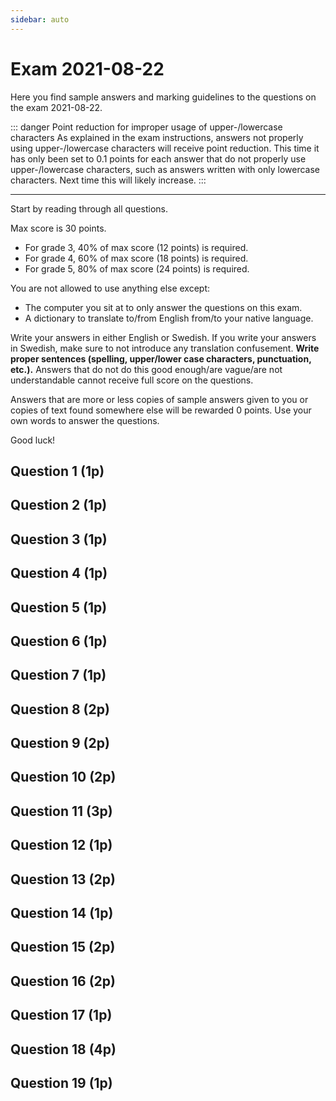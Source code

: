 ```yaml
---
sidebar: auto
---
```

<SetTitle title="Web Development - Advanced Concepts" />

# Exam 2021-08-22
Here you find sample answers and marking guidelines to the questions on the exam 2021-08-22.

::: danger Point reduction for improper usage of upper-/lowercase characters
As explained in the exam instructions, answers not properly using upper-/lowercase characters will receive point reduction. This time it has only been set to 0.1 points for each answer that do not properly use upper-/lowercase characters, such as answers written with only lowercase characters. Next time this will likely increase.
:::

---

Start by reading through all questions.

Max score is 30 points.

* For grade 3, 40% of max score (12 points) is required.
* For grade 4, 60% of max score (18 points) is required.
* For grade 5, 80% of max score (24 points) is required.

You are not allowed to use anything else except:

* The computer you sit at to only answer the questions on this exam.
* A dictionary to translate to/from English from/to your native language.

Write your answers in either English or Swedish. If you write your answers in Swedish, make sure to not introduce any translation confusement. **Write proper sentences (spelling, upper/lower case characters, punctuation, etc.).** Answers that do not do this good enough/are vague/are not understandable cannot receive full score on the questions.

Answers that are more or less copies of sample answers given to you or copies of text found somewhere else will be rewarded 0 points. Use your own words to answer the questions.

Good luck!

## Question 1 (1p)
<ExamQuestion>
<template v-slot:question>

In client-side JavaScript, explain when you should use `anElement.innerText` and when you should use `anElement.innerHTML`.

</template>
<template v-slot:sample-answer>



</template>
<template v-slot:marking-guidelines>

* 0.5 points for general description.
* 0.5 points for specific example.

</template>
</ExamQuestion>




## Question 2 (1p)
<ExamQuestion>
<template v-slot:question>


Explain the difference between:

```js
document.querySelector('form').addEventListener('submit', handleSubmission)
```

And:

```js
document.querySelector('form').addEventListener('submit', handleSubmission())
```

</template>
<template v-slot:sample-answer>



</template>
<template v-slot:marking-guidelines>

* 0.5 points for explaining the problem.
* 0.5 points for describing a solution.

</template>
</ExamQuestion>




## Question 3 (1p)
<ExamQuestion>
<template v-slot:question>

Does the code below contain a XSS vulnerability hackers can exploit? Justify your answer.

**app.js**
```js
// ...
app.get('/sum', function(request, response){
  
  const model = {
    x: request.query.x,
    y: request.query.y,
    sum: request.query.x + request.query.y
  }
  
  response.render("sum.hbs", model)
  
})
// ...
```

**views/sum.hbs**
```html
<h1>Sum</h1>
{{{x}}} + {{{y}}} = {{{sum}}}
```
</template>
<template v-slot:sample-answer>



</template>
<template v-slot:marking-guidelines>

* 0.5 points for `x` and `y` always 0.
* 0.5 points for moving the two lines of code into the click listener.
* -0.25 points for not mentioning the problem with JS code executed before DOM loaded.

</template>
</ExamQuestion>




## Question 4 (1p)
<ExamQuestion>
<template v-slot:question>

Match each HTTP status code with its reason phrase.

Status codes: `200` `201` `400` `401` `405`

Reason Phrases: `Method Not Allowed` `OK` `Created` `Bad Request` `Unauthorized`

All needs to be matched correct to get any points.

</template>
<template v-slot:sample-answer>

`200` - `OK`\
`201` - `Created`\
`400` - `Bad Request`\
`401` - `Unauthorized`\
`405` - `Method Not Allowed`

</template>
<template v-slot:marking-guidelines>

* 1 point for all correct.

</template>
</ExamQuestion>



## Question 5 (1p)
<ExamQuestion>
<template v-slot:question>

Name three different events that can fire on a webpage, and explain when they fire.

</template>
<template v-slot:sample-answer>



</template>
<template v-slot:marking-guidelines>

* 0.5 points for when it should be sent in the query string.
* 0.5 points for when it should be sent in the body.
OR
* 0.25 points for saying something like "`POST`/`PUT`=body, `GET`/`DELETE`=query string".

</template>
</ExamQuestion>




## Question 6 (1p)
<ExamQuestion>
<template v-slot:question>

Carl is assigned the task to design a REST API. To delete movies in a specific genre a specific year, he decides clients should send an HTTP `DELETE` request to `/movies`, add the header `Content-Type: application/json` and in the body of the request add `{"year": 2000, "genre": "drama"}` (change `2000` and `"drama"` to desired values).

Is this a good or bad REST API design? Justify your answer.

**Note**: You don't need to worry about authorization in this question.

</template>
<template v-slot:sample-answer>

The `Content-Type` header is used in HTTP requests and responses to tell the receiver in which data format the body of the request/response is written in.

The `Accept` header is used in HTTP requests to specify which data format the body in the HTTP response should (preferably) be written in.

</template>
<template v-slot:marking-guidelines>

* 0.25 points for what `Content-Type` is used for.
* 0.25 points for `Content-Type` used in requests and responses.
* 0.25 points for what `Accept` is used for.
* 0.25 points for `Accept` is only used in requests.

</template>
</ExamQuestion>




## Question 7 (1p)
<ExamQuestion>
<template v-slot:question>

Explain what a docker container and a docker image is.

</template>
<template v-slot:sample-answer>

A *Docker Image* is a description of everything needed to run an application, including which operating system to use, which libraries the application needs, the code for the application, the command to start the application, etc.

A *Docker Container* is something we can use to run a Docker Image (by extension to run the application in the image) in an isolated environment.

</template>
<template v-slot:marking-guidelines>

* 0.5 points for correct Docker Image explanation (app, code, libs, etc.).
* 0.5 points for correct Docker Container explanation (run an image/the app in the image).
* -0.25 points for not mentioning what an image consists of.

</template>
</ExamQuestion>





## Question 8 (2p)
<ExamQuestion>
<template v-slot:question>

Explain to a web developer that knows nothing about scaling web applications how horizontal scaling works, and how you would solve the problems that comes with it. Be detailed.

</template>
<template v-slot:sample-answer>



</template>
<template v-slot:marking-guidelines>

* 2 point for correct answer and motivating why horizontal is harder (requires description of both ways).

</template>
</ExamQuestion>



## Question 9 (2p)
<ExamQuestion>
<template v-slot:question>

Alice is assigned the task to design a REST API clients can use to login and then create new blogposts belonging to that account. She decides that when a user logs in, the client obtains an access token (`THE.ACCESS.TOKEN`) containing the user's account id, which can be used to act on the behalf of that user. Then when the user wants to create a new blogpost belonging to her own account, the client sends an HTTP `POST` request to `/blogposts` with the headers `Authorization: Bearer THE.ACCESS.TOKEN` and `Content-Type: application/json`, and in the body pass `{"title": "The actual title", "content": "The blogpost text."}`.

Is this a good or bad design? Justify your answer.

</template>
<template v-slot:sample-answer>



</template>
<template v-slot:marking-guidelines>

* 1 point for correct answer and justification.

</template>
</ExamQuestion>



## Question 10 (2p)
<ExamQuestion>
<template v-slot:question>

Explain what MVC is, which parts it consists of and what each part is used for. Then also explain how web applications use MVC.

Don't write any code.

</template>
<template v-slot:sample-answer>

MVC is a design pattern describing a way to design/structure the code for the graphical user interface part of an application.

The MVC design pattern consists of three different parts: models, views and controllers.

* A *Model* contains the data that should be visualized in the GUI.
* A *View* contains the code that visualizes the data in a Model. 
* A *Controller* picks which Model and View that should be used, and also listen for user interaction in the View and do what the user wants when the interactions happens, such as changing the data in the Model or using another View.

When web applications make use of the MVC design pattern, Controllers listen for incoming HTTP requests, and when they receive one, they create a Model with the data that should be sent back, and then passes that data to a View, which embeds it in HTML code, and then the Controller sends back the HTML code from the View.

</template>
<template v-slot:marking-guidelines>

* 0.5 points for what MVC is.
* 0.33 points for each part name and description of each part.
* 0.5 points for how web applications makes use of MVC (controllers use HTTP, Views produces HTML).

</template>
</ExamQuestion>



## Question 11 (3p)
<ExamQuestion>
<template v-slot:question>

Explain what a three-layered architecture is, which parts it consists of and what each part is used for. Then also explain how web applications use a three-layered architecture.

Don't write any code.

</template>
<template v-slot:sample-answer>

A three-layered architecture is a way organize the code of an application in three different layers, each with their own responsibilities:

* The *Data Access Layer* contains the code for storing and retrieving the data the application needs to store. It usually provides CRUD (Create, Read, Update and Delete) operations for this.
* The *Business Logic Layer* contains the code for carrying out the tasks the user wants, such as computing for how many days the user has been using the application, computing how much the user should pay for the products put in a shopping bag, etc. It also contains authorization (for example, only allow the user to use the application if the user has paid for the application of if the test period is not yet over) and validation (e.g. checking if data entered in forms are valid).
* The *Presentation Layer* is responsible for implementing an interface through which the application can be used, for example a graphical user interface that humans can use. When the interfaced is used (for example a button is clicked), the Presentation Layer asks the Business Logic Layer to execute the task the button is associated with.

In web applications, the Presentation Layer is responsible for receiving HTTP requests, and then ask the Business Logic Layer to carry out the requests. The Data Access Layer often store the data in a database. The Presentation Layer is also responsible for generating the HTTP response to send back, containing the HTML and CSS code the web browser use to display the webpage in the response.

</template>
<template v-slot:marking-guidelines>

* 0.5 points for what it is.
* 0.25 points for each part name.
* 0.25 points for each part used for.
* 0.5 points for how web app use it.
* 0.5 points for good quality answers.

</template>
</ExamQuestion>



## Question 12 (1p)
<ExamQuestion>
<template v-slot:question>

In a three-layered architecture for a web application, is it only in the Presentation Layer we need to think about security vulnerabilities hackers can take advantage of? Justify your answer.

</template>
<template v-slot:sample-answer>



</template>
<template v-slot:marking-guidelines>

* 0.33 points for correct method.
* 0.33 points for `delete` not in URI.
* 0.33 points for the body info in the query string.

</template>
</ExamQuestion>



## Question 13 (2p)
<ExamQuestion>
<template v-slot:question>

Explain what a JWT is, which parts it consists of and what each part is used for. Make sure to mention all details so the reader understand why they are secure to use.


</template>
<template v-slot:sample-answer>

A JSON Web Token (JWT) is a string that represents some data called *claims*. JWTs are self-contained, meaning the data is stored in the token itself (compared to other type of tokens that can be only identifiers for where the data is stored).

A JWT consists of three parts and has the format `aaa.bbb.ccc`:

* The `aaa` part is the Header. It contains meta information about the token, such as which type of token it is, and which algorithm that was used to compute the Signature (third part) of the token. This information is expressed as a JSON object, which then is encoded in Base64Url format.
* The `bbb` part is the Payload. It contains the claims the token represents. The claims are expressed as a JSON object, which then is encoded in Base64Url format.
* The `ccc` part is the Signature. The one who creates the token decides what should be put in the token (i.e. the `aaa` and `bbb` part), then it uses the algorithm specified in the Header to compute the Signature, which is a signed value of the `aaa.bbb` part. The creator can then use the Signature to verify that no one has changed the data in the token (e.g. compute it again in a token it receives, and see that it matches the Signature in the received token), i.e. the token was created by itself.

One way to compute the Signature is by hashing `aaa.bbb` concatenated with a secret string only the creator knows. This way, if a hacker changes the claims in the token after having received it, the creator will compute a different signature, and find the token invalid. For a hacker to make a valid token, she also needs to change the signature to a valid signature, but she can't do that since she doesn't know the secret string the creator is using.

</template>
<template v-slot:marking-guidelines>

* 0.25 points for "what it is" (`aaa.bbb.ccc` format, etc.).
* 0.25 points for each part name.
* 0.25 points for each part description.
* 0.25 points for answers that clearly explains why they are secure (among other things, that the server re-computes the signature each time it receives the token).

</template>
</ExamQuestion>



## Question 14 (1p)
<ExamQuestion>
<template v-slot:question>

In a three layered architecture, give an example of an implementation detail that should not be exposed to the next layer. Choose whichever layer you want. Justify your answer.

</template>
<template v-slot:sample-answer>



</template>
<template v-slot:marking-guidelines>

* 1 point for correct explanation.
* -0.25 points for saying ID Tokens are more secure.

</template>
</ExamQuestion>



## Question 15 (2p)
<ExamQuestion>
<template v-slot:question>

The function `addBlogpost()` is in a blogpost repository in the Data Access Layer of a three layered application that stores its resources in a relational database. On the website, users can create their own accounts and then create blogposts belonging to their own account.

```js
function addBlogpost(blogpost, callback){
    
    const query = `
        INSERT INTO blogposts (accountId, title, content) VALUES(?, ?, ?)
    `
    
    const values = [
        blogpost.accountId,
        blogpost.title,
        blogpost.content
    ]
    
    db.query(query, values, function(error, results){
        if(error){
            callback("DB Communication error.")
        }else{
            callback(null, results.insertId)
        }
    })
    
}
```

What's wrong with the current implementation of the function? Explain how you would solve that problem (in words, don't write any code).

</template>
<template v-slot:sample-answer>



</template>
<template v-slot:marking-guidelines>

* 1 point for correct answer and valid justification.

</template>
</ExamQuestion>




## Question 16 (2p)
<ExamQuestion>
<template v-slot:question>

Describe a case where you need to add CORS support to your web application. Then also describe how you would add support for it (in general, and not in a specific framework).

</template>
<template v-slot:sample-answer>



</template>
<template v-slot:marking-guidelines>

* 0 points for just saying something like "hacker can get sensitive information" without any details.
* 0.66 points for hacker have put bad client-side code on a website.
* 0.66 points for that the hacker must trick the user to that website.
* 0.66 points for what the back client-side code does.

::: warning Note!
Answers that make it sound like hackers could exploit this on any website is at most rewarded 0.66 points.
:::

</template>
</ExamQuestion>




## Question 17 (1p)
<ExamQuestion>
<template v-slot:question>

Explain what a CORS preflight request is, and give example of when one is needed.

</template>
<template v-slot:sample-answer>



</template>
<template v-slot:marking-guidelines>



</template>
</ExamQuestion>




## Question 18 (4p)
<ExamQuestion>
<template v-slot:question>

The function `getMovieById()` can be used to fetch a movie with a specific id asynchronously from the server like this:

```js
getMovieById(3, function(movie, error){
    if(error){
        // Couldn't fetch the movie.
    }else{
        // Do something with the movie.
        // movie = {id: 3, title: "Hello!", producerId: 123, categoryId: 45}
    }
})
```

The function `getProducerById()` can be used to fetch a producer with a specific id asynchronously from the server like this:

```js
getProducerById(5, function(producer, error){
    if(error){
        // Couldn't fetch the producer.
    }else{
        // Do something with the producer.
        // producer = {id: 5, name: "Robin"}
    }
})
```

The function `getCategoryById()` can be used to fetch a category with a specific id asynchronously from the server like this:

```js
getCategoryById(7, function(category, error){
    if(error){
        // Couldn't fetch the category.
    }else{
        // Do something with the category.
        // category = {id: 7, name: "Comedy"}
    }
})
```

Create the function `getMovieByIdWithProducerAndCategory()`, that fetches a movie with a specific id, and then fetches the producer and the category the movie belongs too, so it can be used like this:

```js
getMovieByIdWithProducerAndCategory(4, function(movie, producer, category, error){
    if(error){
        // Couldn't fetch all three resources.
    }else{
        // Could fetch all three resources.
        // movie = {id: 4, title: "Hello!", producerId: 32, categoryId: 45}
        // producer = {id: 32, name: "Jessie"}
        // category = {id: 45, name: "Horror"}
    }
})
```

Important details:

* The callback function should be called only one time.
* As soon as any function gives an error, the callback function should be called with that error (the other arguments should be `null`).
* The data should be fetched as fast as possible (loading times should be minimized).

</template>
<template v-slot:sample-answer>

```js
function getMovieByIdWithProducerAndCategory(movieId, callback){
    
    getMovieById(movieId, function(movie, error){
        
        if(error){
            callback(null, null, null, error)
        }else{
            
            let producerError = null
            let fetchedProducer = null
            let categoryError = null
            let fetchedCategory = null
            
            getProducerById(movie.producerId, function(producer, error){
                producerError = error
                fetchedProducer = producer
                sendBackIfDone()
            })
            
            getCategoryById(movie.categoryId, function(category, error){
                categoryError = error
                fetchedCategory = category
                sendBackIfDone()
            })
            
            let hasSentBack = false
            function sendBackIfDone(){
                if(!hasSentBack){
                    const error = producerError || categoryError
                    if(error){
                        callback(null, null, null, error)
                        hasSentBack = true
                    }else if(fetchedProducer && fetchedCategory){
                        callback(movie, producer, category, null)
                        hasSentBack = true
                    }
                }
            }
            
        }
        
    })
    
}
```

</template>
<template v-slot:marking-guidelines>

Parallel version:

* 0.5 points for sending requests in parallel.
* 1.5 points for also using callback correct.

Sequential version:

* 0.5 points for sending requests sequentially.
* 1.5 points for also using callback correct.

For each version:

* -0.1 point for missing function keyword.
* -0.1 points for not using const/let/var correct.
* -0.25 points for code duplication.
* -0.25 points for passing wrong type of values to callback.
* -0.5 points for mixing parallel and sequential.
* -0.5 points for callback being called multiple times.
* -0.25 points for not using loop.
* -0.1 points for not write loop header correct.
* -0.1 points for using global variable.
* -0.1 points for indentation error.
* -0.1 points for spelling mistake in function/variable.

</template>
</ExamQuestion>




## Question 19 (1p)
<ExamQuestion>
<template v-slot:question>

The JavaScript function `setTimeout()` can be used to schedule a call to a function in the future. Example:

```js
setTimeout(function(){
    // The code here in the function runs 1000 ms later.
}, 1000)
```

The function `getInfo()` can be used to fetch some info from a server. Sample usage:

```js
getInfo(function(info){
    // This code runs when we have got the info.
})
```

As you can see, `getInfo()` is asynchronous, and it might take a few seconds before it has fetched the info from the server and passed it to the callback function.

Your task is to implement the function `getInfoOrFail()` that works according to the sample usage below.

```js
getInfoOrFail(function(didGetInfo, info){ // didGetInfo is a boolean.
    if(!didGetInfo){
        // The server did not send back info within 3 seconds.
    }else{
        // We got info within 3 seconds.
    }
})
```

The callback function passed to `getInfoOrFail()` should only be called once.

</template>
<template v-slot:marking-guidelines>

* 1 point for correct answer.
* -0.1 for passing wrong error to callback.

</template>
</ExamQuestion>